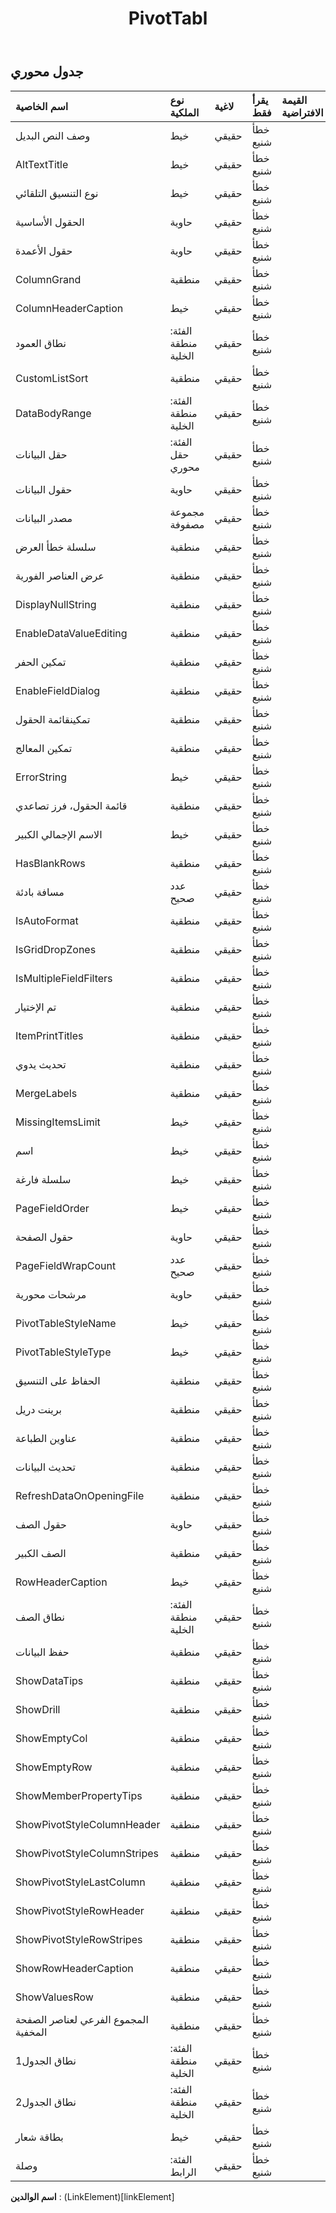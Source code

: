 ﻿---
title: PivotTabl
second_title: Aspose.Cells Cloud Documen
type: docs
url: /ar/specification/model/pivottable/
description: "Aspose.Cells مواصفات النموذج السحابي: PivotTable. تعامل بسهولة مع Excel ومستندات جداول البيانات الأخرى التي تحتوي على ميزات مثل الفتح والتوليد والتحرير والتقسيم والدمج والمقارنة والتحويل"
weight: 50
---
## **جدول محوري**

 

| اسم الخاصية| نوع الملكية| لاغية| يقرأ فقط| القيمة الافتراضية| وصف|
|:- |:- |:- |:- |:- |:- |
| وصف النص البديل| خيط| حقيقي| خطأ شنيع|||
| AltTextTitle| خيط| حقيقي| خطأ شنيع|||
| نوع التنسيق التلقائي| خيط| حقيقي| خطأ شنيع|||
| الحقول الأساسية| حاوية| حقيقي| خطأ شنيع|||
| حقول الأعمدة| حاوية| حقيقي| خطأ شنيع|||
| ColumnGrand| منطقية| حقيقي| خطأ شنيع|||
| ColumnHeaderCaption| خيط| حقيقي| خطأ شنيع|||
| نطاق العمود| الفئة: منطقة الخلية| حقيقي| خطأ شنيع|||
| CustomListSort| منطقية| حقيقي| خطأ شنيع|||
| DataBodyRange| الفئة: منطقة الخلية| حقيقي| خطأ شنيع|||
| حقل البيانات| الفئة: حقل محوري| حقيقي| خطأ شنيع|||
| حقول البيانات| حاوية| حقيقي| خطأ شنيع|||
| مصدر البيانات|مجموعة مصفوفة<String> | حقيقي| خطأ شنيع|||
| سلسلة خطأ العرض| منطقية| حقيقي| خطأ شنيع|||
| عرض العناصر الفورية| منطقية| حقيقي| خطأ شنيع|||
| DisplayNullString| منطقية| حقيقي| خطأ شنيع|||
| EnableDataValueEditing| منطقية| حقيقي| خطأ شنيع|||
| تمكين الحفر| منطقية| حقيقي| خطأ شنيع|||
| EnableFieldDialog| منطقية| حقيقي| خطأ شنيع|||
|تمكينقائمة الحقول| منطقية| حقيقي| خطأ شنيع|||
| تمكين المعالج| منطقية| حقيقي| خطأ شنيع|||
| ErrorString| خيط| حقيقي| خطأ شنيع|||
| قائمة الحقول، فرز تصاعدي| منطقية| حقيقي| خطأ شنيع|||
| الاسم الإجمالي الكبير| خيط| حقيقي| خطأ شنيع|||
| HasBlankRows| منطقية| حقيقي| خطأ شنيع|||
| مسافة بادئة| عدد صحيح| حقيقي| خطأ شنيع|||
| IsAutoFormat| منطقية| حقيقي| خطأ شنيع|||
| IsGridDropZones| منطقية| حقيقي| خطأ شنيع|||
| IsMultipleFieldFilters| منطقية| حقيقي| خطأ شنيع|||
| تم الإختيار| منطقية| حقيقي| خطأ شنيع|||
| ItemPrintTitles| منطقية| حقيقي| خطأ شنيع|||
| تحديث يدوي| منطقية| حقيقي| خطأ شنيع|||
| MergeLabels| منطقية| حقيقي| خطأ شنيع|||
| MissingItemsLimit| خيط| حقيقي| خطأ شنيع|||
| اسم| خيط| حقيقي| خطأ شنيع|||
| سلسلة فارغة| خيط| حقيقي| خطأ شنيع|||
| PageFieldOrder| خيط| حقيقي| خطأ شنيع|||
| حقول الصفحة| حاوية| حقيقي| خطأ شنيع|||
| PageFieldWrapCount| عدد صحيح| حقيقي| خطأ شنيع|||
| مرشحات محورية| حاوية| حقيقي| خطأ شنيع|||
| PivotTableStyleName| خيط| حقيقي| خطأ شنيع|||
| PivotTableStyleType| خيط| حقيقي| خطأ شنيع|||
| الحفاظ على التنسيق| منطقية| حقيقي| خطأ شنيع|||
| برينت دريل| منطقية| حقيقي| خطأ شنيع|||
| عناوين الطباعة| منطقية| حقيقي| خطأ شنيع|||
| تحديث البيانات| منطقية| حقيقي| خطأ شنيع|||
| RefreshDataOnOpeningFile| منطقية| حقيقي| خطأ شنيع|||
| حقول الصف| حاوية| حقيقي| خطأ شنيع|||
| الصف الكبير| منطقية| حقيقي| خطأ شنيع|||
| RowHeaderCaption| خيط| حقيقي| خطأ شنيع|||
| نطاق الصف| الفئة: منطقة الخلية| حقيقي| خطأ شنيع|||
| حفظ البيانات| منطقية| حقيقي| خطأ شنيع|||
| ShowDataTips| منطقية| حقيقي| خطأ شنيع|||
| ShowDrill| منطقية| حقيقي| خطأ شنيع|||
| ShowEmptyCol| منطقية| حقيقي| خطأ شنيع|||
| ShowEmptyRow| منطقية| حقيقي| خطأ شنيع|||
| ShowMemberPropertyTips| منطقية| حقيقي| خطأ شنيع|||
| ShowPivotStyleColumnHeader| منطقية| حقيقي| خطأ شنيع|||
| ShowPivotStyleColumnStripes| منطقية| حقيقي| خطأ شنيع|||
| ShowPivotStyleLastColumn| منطقية| حقيقي| خطأ شنيع|||
| ShowPivotStyleRowHeader| منطقية| حقيقي| خطأ شنيع|||
| ShowPivotStyleRowStripes| منطقية| حقيقي| خطأ شنيع|||
| ShowRowHeaderCaption| منطقية| حقيقي| خطأ شنيع|||
| ShowValuesRow| منطقية| حقيقي| خطأ شنيع|||
| المجموع الفرعي لعناصر الصفحة المخفية| منطقية| حقيقي| خطأ شنيع|||
| نطاق الجدول1| الفئة: منطقة الخلية| حقيقي| خطأ شنيع|||
|نطاق الجدول2| الفئة: منطقة الخلية| حقيقي| خطأ شنيع|||
| بطاقة شعار| خيط| حقيقي| خطأ شنيع|||
| وصلة| الفئة: الرابط| حقيقي| خطأ شنيع|||

**اسم الوالدين** : (LinkElement)[linkElement]
